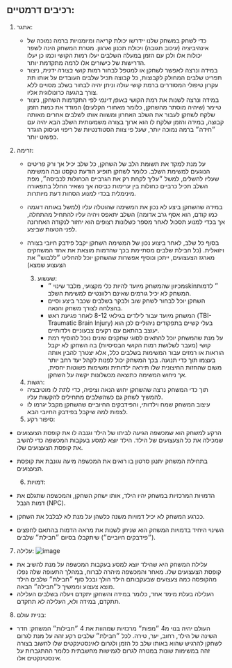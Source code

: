 רכיבים דרמטיים:
---
1. אתגר:
   - כדי לשחק במשחק שלנו יידרשו יכולת קריאה ומיומנויות ברמה נמוכה של אינהיביציה (עיכוב תגובה) ויכולת תכנון וארגון. מטרת המשחק הינה לשפר יכולות אלו ולכן עם הזמן במעלה השלבים יעלו רמות הקושי וכמו כן יעלו הדרישות של כישורים אלו לרמה מתקדמת יותר.
   - במידה ונרצה לאפשר לשחקן או למטפל לבחור רמות קושי *בצורה ידנית*, ניצור תפריט שלבים המחולק לקבוצות, כל קבוצה תכיל שלבים העובדים על אותו תת עקרון טיפולי המסודרים ברמת קושי עולה וניתן יהיה לבחור בשלב מסויים ללא צורך בהגעה כרונולוגית אליו.
   - במידה ונרצה לשנות את רמת הקושי *באופן דינמי* לפי התקדמות השחקן, ניצור טיימר (שיהיה מוסתר מהשחקן, כלומר מאחורי הקלעים) המודד את כמות הזמן שלקח לשחקן לעבור את השלב האחרון ומשווה אותו לשלבים אחרים מאותה קבוצה, במידה והזמן שלקח לו הוא ארוך בצורה משמעותית השלב הבא יהיה עם ״חידה״ ברמה נמוכה יותר, שעל פי צוות הסטודנטיות של ריפוי ועיסוק הוגדר כפשוט יותר.

2. זרימה:
   - על מנת למקד את תשומת הלב של השחקן, כל שלב יכיל אך ורק פריטים הנוגעים למשימת השלב. כלומר לשחקן תופיע הודעת טקסט ובה המשימה שעליו להשלים, למשל ״עליך לקחת רק את הגרביים הכחולות לכביסה״, מפת השלב תכיל כרביים כחולות בין ערימות כביסה אך נשאיר החלל בתפאורה מינימלית בכדי למנוע הסחות דעת מיותרות.
   - במידה שהשחקן ביצע לא נכון את המשימה שהוטלה עליו (למשל באותה דוגמה כמו קודם, הוא אסף גרב אדומה) השלב יתאפס ויהיה עליו להתחיל מהתחלה, אך בכדי למנוע תסכול לאחר מספר כשלונות רצופים הוא יחזור לנקודה האחרונה לפני הטעות שביצע.
   - בסוף כל שלב, לאחר ביצוע נכון של המשימה השחקן יקבל פידבק חיובי בצורה ויזואלית. (כל חבילת שלבים מסתיימת בכך שהדמות מוצאת את אחד המשחקים מארגז הצעצועים, ייתכן ונוסיף אפשרות שהשחקן יוכל להחליט ״ללבוש״ את הצעצוע שמצא)

     3. שעשוע:
        - מכיוון שהמשחק מיועד להיות כלי מקצועי, מלבד שינוי ״skin״ לדמות המשחק לא יכיל גורמים שאינם רלוונטיים למשימת השלב.
        - השחקן יוכל לבחור לשחק שוב ולבקר בשלבים שכבר ביצע וסיים בהצלחה לצורך משחק והנאה.
        - המשחק מיועד עבור לילדים בגילאי 8-12 לאחר פגיעת ראש (TBI- Traumatic Brain Injury) בעלי קשיים בתפקודים ניהוליים לכן הוא יעוצב בהתאם עם רקעים צבעוניים וילדותיים.
        - על מנת שהמשחק יוכל להתאים לסוגי שחקנים שונים נוכל להוסיף רמת קושי (מעבר לשלושת רמות הקושי הבסיסיות) בה השחקן לא יקבל הוראות או רמזים עבור המשימות בשלבים כלל, אלא יצטרך להבין אותה בעצמו תוך כדי תנועה. בכך המשחק יכול לפנות לקהל יעד רחב יותר משום שהחזות החיצונית שלו תיראה ילדותית ומשימות פשוטות יחסית, אך ניחוש המשימה כתוצאה מכשלונות יקשה על השחקן.

   4. רגשות:
   - תוך כדי המשחק נרצה שהשחקן יחוש הנאה וציפיה, כדי לתת לו מוטיבציה להמשיך לשחק גם כשהשלבים מתחילים להקשות עליו.
   - עיצוב המשחק שמח וילדותי, והפידבקים החיוביים שהשחקן מקבל יגרמו לו לצפות למה שיקבל בפידבק החיובי הבא.
  
   5. סיפור רקע:
- הרקע למשחק הוא שמכשפה הגיעה לביתו של הילד וגנבה לו את קופסת הצעצועים שמכילה את כל הצעצועים של הילד. הילד יוצא למסע בעקבות המכשפה כדי להשיב את קופסת הצעצועים שלו.
- בתחילת המשחק יתנגן סרטון בו רואים את המכשפה מיעה וגונבת את קופסת הצעצועים.

  6. דמויות:
- הדמויות המרכזיות במשחק יהיו הילד, אותו ישחק השחקן, והמכשפה שתגלם את דמות הנבל (NPC).
- ככרגע המשחק לא יכיל דמויות משנה כלשהן על מנת לא לבלבל את השחקן.
- השינוי היחיד בדמויות המשחק הוא שניתן לשנות את מראה הדמות בהתאם לחפצים (״פידבקים חיוביים״) שיתקבלו בסיום ״חבילת״ שלבים.

7. עלילה:
![image](https://github.com/user-attachments/assets/29efb72d-18f5-491f-9c73-cff47cced783)


- עלילת המשחק היא שהילד יוצא למסע בעקבות המכשפה על מנת להשיב את קופסת הצעצועים שלו. מאחר והמכשפה מיהרה לברוח, במהלך התעופה שלה נפלו מהקופסה כמה צעצועים שבעקבותם הילד הולך ובכל סוף ״חבילת״ שלבים הילד מוצא צעצוע וממשיך ל״חבילה״ הבאה.
- העלילה בעלת מימד אחד, כלומר במידה והשחקן יתקדם ויעלה בשלבים העלילה תתקדם, במידה ולא, העלילה לא תתקדם.

8. בניית עולם:
- העולם יהיה בנוי מ4 ״מפות״ מרכזיות שמהוות את 4 ״חבילות״ המשחק: חדר השינה של הילד, רחוב, יער, טירה. לכל ״חבילת״ שלבים רקע זהה על מנת לגרום לשחקן להרגיש שהוא באותו שלב כל הזמן ולגרום לאינסטינקטים שלו לחשוב בצורה זהה במשימות שונות במטרה לגרום לגמישות מחשבתית כלומר ההתגברות על אינסטינקטים אלו.
